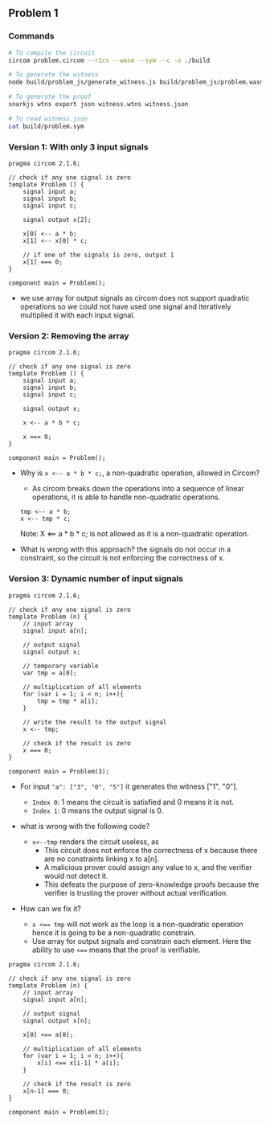 ## Problem 1

### Commands
```bash
# To compile the circuit
circom problem.circom --r1cs --wasm --sym --c -o ./build

# To generate the witness
node build/problem_js/generate_witness.js build/problem_js/problem.wasm input.json build/witness.wtns

# To generate the proof
snarkjs wtns export json witness.wtns witness.json 

# To read witness.json
cat build/problem.sym
```

### Version 1: With only 3 input signals
```circom
pragma circom 2.1.6;

// check if any one signal is zero
template Problem () {
    signal input a;
    signal input b;
    signal input c;

    signal output x[2];

    x[0] <-- a * b;
    x[1] <-- x[0] * c;

    // if one of the signals is zero, output 1
    x[1] === 0;
}

component main = Problem();
```
 
- we use array for output signals as circom does not support quadratic operations so we could not have used one signal and iteratively multiplied it with each input signal.

### Version 2: Removing the array
```circom
pragma circom 2.1.6;

// check if any one signal is zero
template Problem () {
    signal input a;
    signal input b;
    signal input c;

    signal output x;

    x <-- a * b * c;

    x === 0;
}

component main = Problem();
```

- Why is `x <-- a * b * c;`, a non-quadratic operation, allowed in Circom?
    - As circom breaks down the operations into a sequence of linear operations, it is able to handle non-quadratic operations.
    ```circom
    tmp <-- a * b;
    x <-- tmp * c;
    ```
    Note: X <== a * b * c; is not allowed as it is a non-quadratic operation.
    
- What is wrong with this approach? the signals do not occur in a constraint, so the circuit is not enforcing the correctness of x.


### Version 3: Dynamic number of input signals

```circom
pragma circom 2.1.6;

// check if any one signal is zero
template Problem (n) {
    // input array
    signal input a[n];

    // output signal
    signal output x;

    // temporary variable
    var tmp = a[0];

    // multiplication of all elements
    for (var i = 1; i < n; i++){
        tmp = tmp * a[i];
    }

    // write the result to the output signal
    x <-- tmp;

    // check if the result is zero
    x === 0;
}

component main = Problem(3);
```

- For input `"a": ["3", "0", "5"]` it generates the witness ["1", "0"]. 
    - `Index 0`: 1 means the circuit is satisfied and 0 means it is not.
    - `Index 1`: 0 means the output signal is 0.

- what is wrong with the following code?
    - `x<--tmp` renders the circuit useless, as
        - This circuit does not enforce the correctness of x because there are no constraints linking x to a[n].
        - A malicious prover could assign any value to x, and the verifier would not detect it.
        - This defeats the purpose of zero-knowledge proofs because the verifier is trusting the prover without actual verification.

- How can we fix it?
    - `x <== tmp` will not work as the loop is a non-quadratic operation hence it is going to be a non-quadratic constrain.
    - Use array for output signals and constrain each element. Here the ability to use `<==` means that the proof is verifiable.

```circom
pragma circom 2.1.6;

// check if any one signal is zero
template Problem (n) {
    // input array
    signal input a[n];

    // output signal
    signal output x[n];

    x[0] <== a[0];

    // multiplication of all elements
    for (var i = 1; i < n; i++){
        x[i] <== x[i-1] * a[i];
    }

    // check if the result is zero
    x[n-1] === 0;
}

component main = Problem(3);
```